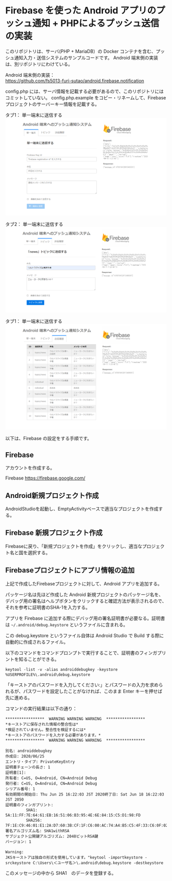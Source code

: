 # Firebase を使った Android アプリのプッシュ通知 + PHPによるプッシュ送信の実装

このリポジトリは、サーバ(PHP + MariaDB）の Docker コンテナを含む、プッシュ通知入力・送信システムのサンプルコードです。
Android 端末側の実装は、別リポジトリにわけている。

Android 端末側の実装：  
https://github.com/fs5013-furi-sutao/android.firebase.notification  

config.php には、サーバ情報を記載する必要があるので、このリポジトリにはコミットしていない。
config.php.example をコピー・リネームして、Firebase プロジェクトのサーバーキー情報を記載する。

タブ1： 単一端末に送信する
![単一端末に送信する](./readme.images/php_for_android_notification.individual.png)

タブ2： 単一端末に送信する
![「news」トピックに送信する](./readme.images/php_for_android_notification.topic.png)

タブ1： 単一端末に送信する
![送信履歴](./readme.images/php_for_android_notification.history.png)

以下は、Firebase の設定をする手順です。

## Firebase
アカウントを作成する。

Firebase
https://firebase.google.com/

## Android新規プロジェクト作成 
AndroidStudioを起動し、EmptyActivityベースで適当なプロジェクトを作成する。

## Firebase 新規プロジェクト作成
Firebaseに戻り、「新規プロジェクトを作成」をクリックし、適当なプロジェクト名と国を選択する。

## Firebaseプロジェクトにアプリ情報の追加
上記で作成したFirebaseプロジェクトに対して、Android アプリを追加する。

パッケージ名は先ほど作成した Android 新規プロジェクトのパッケージ名を、デバッグ用の署名はヘルプボタンをクリックすると確認方法が表示されるので、それを参考に証明書のSHA-1を入力する。

アプリを Firebase に追加する際にデバッグ用の署名証明書が必要なる。証明書は `~/.android/debug.keystore` というファイルに含まれる。

この debug.keystore というファイル自体は Android Studio で Build する際に自動的に作成されるファイル。

以下のコマンドをコマンドプロンプトで実行することで、証明書のフィンガプリントを知ることができる。

```console
keytool -list -v -alias androiddebugkey -keystore %USERPROFILE%\.android\debug.keystore
```

「キーストアのパスワードを入力してください:」とパスワードの入力を求められるが、パスワードを設定したことがなければ、このまま Enter キーを押せば先に進める。

コマンドの実行結果は以下の通り：
```
*****************  WARNING WARNING WARNING  *****************
*キーストアに保存された情報の整合性は*
*検証されていません。整合性を検証するには*
*キーストアのパスワードを入力する必要があります。*
*****************  WARNING WARNING WARNING  *****************

別名: androiddebugkey
作成日: 2020/06/25
エントリ・タイプ: PrivateKeyEntry
証明書チェーンの長さ: 1
証明書[1]:
所有者: C=US, O=Android, CN=Android Debug
発行者: C=US, O=Android, CN=Android Debug
シリアル番号: 1
有効期間の開始日: Thu Jun 25 16:22:03 JST 2020終了日: Sat Jun 18 16:22:03 JST 2050
証明書のフィンガプリント:
         SHA1: 5A:11:FF:7E:64:61:EB:16:51:06:B3:95:4E:6E:84:15:C5:D1:98:FD
         SHA256: 7F:1E:C9:46:01:E1:2A:D7:60:3B:CF:1F:C6:00:AC:74:A4:B5:C5:4F:33:C6:0F:02:C9:04:C2:8E:94:4E:F7:05
署名アルゴリズム名: SHA1withRSA
サブジェクト公開鍵アルゴリズム: 2048ビットRSA鍵
バージョン: 1

Warning:
JKSキーストアは独自の形式を使用しています。"keytool -importkeystore -srckeystore C:\Users\＜ユーザ名＞\.android\debug.keystore -destkeystore
```

このメッセージの中から SHA1　のデータを登録する。
